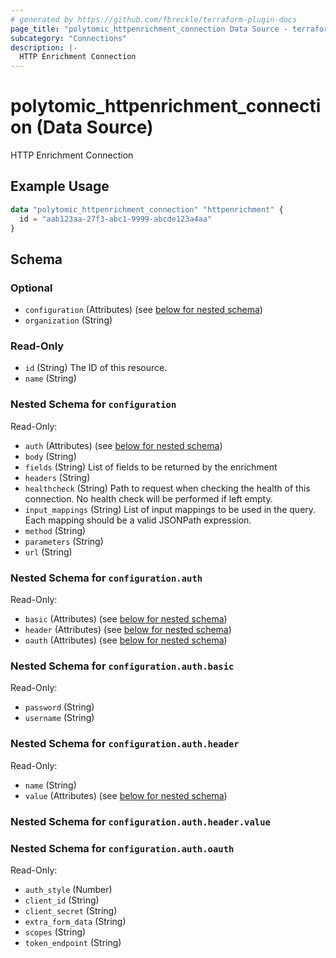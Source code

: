 ```yaml
---
# generated by https://github.com/fbreckle/terraform-plugin-docs
page_title: "polytomic_httpenrichment_connection Data Source - terraform-provider-polytomic"
subcategory: "Connections"
description: |-
  HTTP Enrichment Connection
---
```


# polytomic_httpenrichment_connection (Data Source)

HTTP Enrichment Connection

## Example Usage

```terraform
data "polytomic_httpenrichment_connection" "httpenrichment" {
  id = "aab123aa-27f3-abc1-9999-abcde123a4aa"
}
```

<!-- schema generated by tfplugindocs -->
## Schema

### Optional

- `configuration` (Attributes) (see [below for nested schema](#nestedatt--configuration))
- `organization` (String)

### Read-Only

- `id` (String) The ID of this resource.
- `name` (String)

<a id="nestedatt--configuration"></a>
### Nested Schema for `configuration`

Read-Only:

- `auth` (Attributes) (see [below for nested schema](#nestedatt--configuration--auth))
- `body` (String)
- `fields` (String) List of fields to be returned by the enrichment
- `headers` (String)
- `healthcheck` (String) Path to request when checking the health of this connection. No health check will be performed if left empty.
- `input_mappings` (String) List of input mappings to be used in the query. Each mapping should be a valid JSONPath expression.
- `method` (String)
- `parameters` (String)
- `url` (String)

<a id="nestedatt--configuration--auth"></a>
### Nested Schema for `configuration.auth`

Read-Only:

- `basic` (Attributes) (see [below for nested schema](#nestedatt--configuration--auth--basic))
- `header` (Attributes) (see [below for nested schema](#nestedatt--configuration--auth--header))
- `oauth` (Attributes) (see [below for nested schema](#nestedatt--configuration--auth--oauth))

<a id="nestedatt--configuration--auth--basic"></a>
### Nested Schema for `configuration.auth.basic`

Read-Only:

- `password` (String)
- `username` (String)


<a id="nestedatt--configuration--auth--header"></a>
### Nested Schema for `configuration.auth.header`

Read-Only:

- `name` (String)
- `value` (Attributes) (see [below for nested schema](#nestedatt--configuration--auth--header--value))

<a id="nestedatt--configuration--auth--header--value"></a>
### Nested Schema for `configuration.auth.header.value`



<a id="nestedatt--configuration--auth--oauth"></a>
### Nested Schema for `configuration.auth.oauth`

Read-Only:

- `auth_style` (Number)
- `client_id` (String)
- `client_secret` (String)
- `extra_form_data` (String)
- `scopes` (String)
- `token_endpoint` (String)


